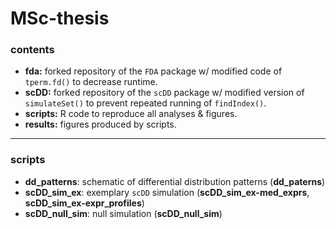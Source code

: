 # MSc-thesis

### contents

- **fda:** forked repository of the `FDA` package w/ modified code of `tperm.fd()` to decrease runtime.
- **scDD:** forked repository of the `scDD` package w/ modified version of `simulateSet()` to prevent repeated running of `findIndex()`.
- **scripts:** R code to reproduce all analyses & figures.
- **results:** figures produced by scripts.

---

### scripts

- **dd_patterns**: schematic of differential distribution patterns (**dd_paterns**)
- **scDD_sim_ex**: exemplary `scDD` simulation (**scDD_sim_ex-med_exprs**, **scDD_sim_ex-expr_profiles**)
- **scDD_null_sim**: null simulation (**scDD_null_sim**)

